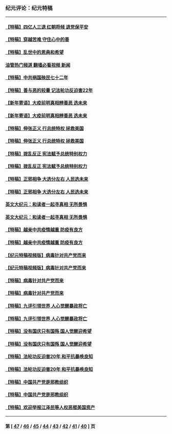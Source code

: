 ### 纪元评论：纪元特稿
---
#### [【特稿】四亿人三退 红朝将倾 退党保平安](../../pages/nsc424/n13794378.md?08310330) 
#### [【特稿】穿越苦难 守住心中的善](../../pages/nsc424/n13784979.md?08310330) 
#### [【特稿】乱世中的恩典和希望](../../pages/nsc424/n13734687.md?08310330) 
#### [油管热门频道 翻墙必看视频 新闻](ok?08310330)
#### [【特稿】中共祸国殃民七十二年](../../pages/nsc424/n13272607.md?08310330) 
#### [【特稿】善与恶的较量 记法轮功反迫害22年](../../pages/nsc424/n13086597.md?08310330) 
#### [【新年寄语】大疫前明真相辨善恶 选未来](../../pages/nsc424/n12660855.md?08310330) 
#### [【新年寄语】大疫前明真相辨善恶 选未来](../../pages/nsc424/n12660855.md?08310330) 
#### [【特稿】伸张正义 行总统特权 拯救美国](../../pages/nsc424/n12616806.md?08310330) 
#### [【特稿】伸张正义 行总统特权 拯救美国](../../pages/nsc424/n12616806.md?08310330) 
#### [【特稿】拨乱反正 宪法赋予总统特别权力](../../pages/nsc424/n12598306.md?08310330) 
#### [【特稿】拨乱反正 宪法赋予总统特别权力](../../pages/nsc424/n12598306.md?08310330) 
#### [【特稿】正邪相争 大选分左右 人民选未来](../../pages/nsc424/n12545208.md?08310330) 
#### [【特稿】正邪相争 大选分左右 人民选未来](../../pages/nsc424/n12545208.md?08310330) 
#### [英文大纪元：和读者一起寻真相 无所畏惧](../../pages/nsc424/n12542027.md?08310330) 
#### [英文大纪元：和读者一起寻真相 无所畏惧](../../pages/nsc424/n12542027.md?08310330) 
#### [【特稿】越亲中共疫情越重 防疫有良方](../../pages/nsc424/n12042989.md?08310330) 
#### [【特稿】越亲中共疫情越重 防疫有良方](../../pages/nsc424/n12042989.md?08310330) 
#### [【纪元特稿视频版】病毒针对共产党而来](../../pages/nsc424/n11977328.md?08310330) 
#### [【纪元特稿视频版】病毒针对共产党而来](../../pages/nsc424/n11977328.md?08310330) 
#### [【特稿】病毒针对共产党而来](../../pages/nsc424/n11928818.md?08310330) 
#### [【特稿】病毒针对共产党而来](../../pages/nsc424/n11928818.md?08310330) 
#### [【特稿】九评引领世界 人心觉醒暴政将亡](../../pages/nsc424/n11660496.md?08310330) 
#### [【特稿】九评引领世界 人心觉醒暴政将亡](../../pages/nsc424/n11660496.md?08310330) 
#### [【特稿】没有国庆只有国殇 国人觉醒迎希望](../../pages/nsc424/n11549354.md?08310330) 
#### [【特稿】没有国庆只有国殇 国人觉醒迎希望](../../pages/nsc424/n11549354.md?08310330) 
#### [【特稿】法轮功反迫害20年 和平抗暴唤良知](../../pages/nsc424/n11389135.md?08310330) 
#### [【特稿】法轮功反迫害20年 和平抗暴唤良知](../../pages/nsc424/n11389135.md?08310330) 
#### [【特稿】中国共产党是邪教组织](../../pages/nsc424/n11355551.md?08310330) 
#### [【特稿】中国共产党是邪教组织](../../pages/nsc424/n11355551.md?08310330) 
#### [【特稿】欢迎举报江泽民等人权恶棍美国资产](../../pages/nsc424/n11303040.md?08310330) 

---
#### 第 [ [47](./47.md?08310330) / [46](./46.md?08310330) / [45](./45.md?08310330) / [44](./44.md?08310330) / [43](./43.md?08310330) / [42](./42.md?08310330) / [41](./41.md?08310330) / [40](./40.md?08310330) ] 页
